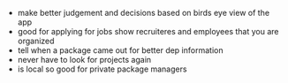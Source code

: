 * make better judgement and decisions based on birds eye view of the app
* good for applying for jobs show recruiteres and employees that you are organized
*  tell when a package came out for better dep information
* never have to look for projects again
* is local so good for private package managers

